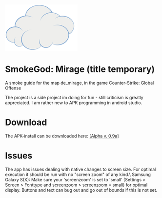 
![Logo](/app/src/main/res/drawable/cloud91.png)


# SmokeGod: Mirage (title temporary)
A smoke guide for the map de_mirage, in the game Counter-Strike: Global Offense

The project is  a side project im doing for fun - still criticism is greatly appreciated. I am rather new to APK programming in android studio.

# Download
The APK-install can be downloaded here:
[[Alpha v. 0.9a]]( https://github.com/bischmlb/CSGO_Smokes/releases/download/0.9a/app-release.apk)

# Issues
The app has issues dealing with native changes to screen size. For optimal execution it should be run with no "screen zoom" of any kind.\ 
Samsung Galaxy S(X): Make sure your 'screenzoom' is set to 'small' (Settings > Screen > Fonttype and screenzoom > screenzoom = small) for optimal display. Buttons and text can bug out and go out of bounds if this is not set.


